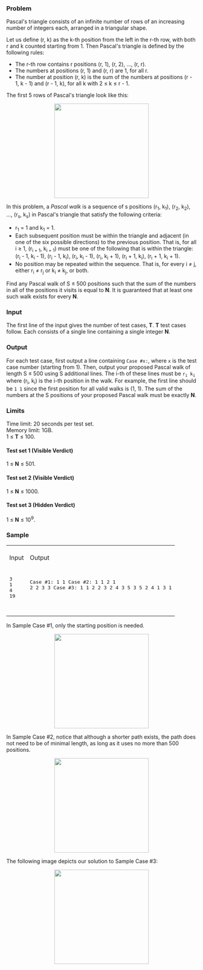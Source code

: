 <div class="problem-description problem-analysis-detail"><div class="problem-statement-string"><h3>Problem</h3> <p>
  Pascal's triangle consists of an infinite number of rows of an increasing
  number of integers each, arranged in a triangular shape.
</p><p>
  Let us define (r, k) as the k-th position from the left in the r-th row,
  with both r and k counted starting from 1.
  Then Pascal's triangle is defined by the following rules:
</p> <ul><li>The r-th row contains r positions (r, 1), (r, 2), ..., (r, r).</li> <li>The numbers at positions (r, 1) and (r, r) are 1, for all r.</li> <li>The number at position (r, k) is the sum of the numbers at positions
    (r - 1, k - 1) and (r - 1, k), for all k with 2 ≤ k ≤ r - 1.</li></ul> <p>
  The first 5 rows of Pascal's triangle look like this:
</p> <p style="text-align: center;"><img src="https://codejam.googleapis.com/dashboard/get_file/AQj_6U3oBspTYXQvoDa1FnCqRLSz7uw68lsleQuZDeKaCI-zdq9BVZ4DIfn5oMdX286_UlEPKKEcPlExDlsr/pascal_triangle.png" style="width: 250px; height: auto;"></p> <p>
  In this problem, a <i>Pascal walk</i> is a sequence of s positions
  (r<sub>1</sub>, k<sub>1</sub>),  (r<sub>2</sub>, k<sub>2</sub>), ...,
  (r<sub>s</sub>, k<sub>s</sub>)
  in Pascal's triangle that satisfy the following criteria:
</p> <ul><li>r<sub>1</sub> = 1 and k<sub>1</sub> = 1.</li> <li>Each subsequent position must be within the triangle and adjacent (in
    one of the six possible directions) to the previous position. That is,
    for all i ≥ 1, (r<sub>i + 1</sub>, k<sub>i + 1</sub>) must be one of
    the following that is within the triangle:
    (r<sub>i</sub> - 1, k<sub>i</sub> - 1), (r<sub>i</sub> - 1, k<sub>i</sub>),
    (r<sub>i</sub>, k<sub>i</sub> - 1), (r<sub>i</sub>, k<sub>i</sub> + 1),
    (r<sub>i</sub> + 1, k<sub>i</sub>), (r<sub>i</sub> + 1, k<sub>i</sub> + 1).
  </li> <li>No position may be repeated within the sequence. That is, for every i
    ≠ j, either r<sub>i</sub> ≠ r<sub>j</sub> or k<sub>i</sub> ≠
    k<sub>j</sub>, or both.</li></ul> <p>
  Find any Pascal walk of S ≤ 500 positions such that the sum of the numbers
  in all of the positions it visits is equal to <b>N</b>. It is guaranteed
  that at least one such walk exists for every <b>N</b>.
</p> <h3>Input</h3> <p>
  The first line of the input gives the number of test cases, <b>T</b>.
  <b>T</b> test cases follow. Each consists of a single line containing a
  single integer <b>N</b>.
</p> <h3>Output</h3> <p>
  For each test case, first output a line containing <code>Case #x:</code>,
  where <code>x</code> is the test case number (starting from 1). Then, output
  your proposed Pascal walk of length S ≤ 500 using S additional lines. The i-th of
  these lines must be <code>r<sub>i</sub> k<sub>i</sub></code> where
  (r<sub>i</sub>, k<sub>i</sub>) is the i-th position in the walk. For example, the first line
  should be <code>1 1</code> since the first position for all valid walks is (1, 1).
  The sum of the numbers at the S positions of your proposed Pascal walk must be exactly <b>N</b>.
</p> <h3>Limits</h3> <p>
  Time limit: 20 seconds per test set.<br>
  Memory limit: 1GB.<br>
  1 ≤ <b>T</b> ≤ 100.<br></p> <h4>Test set 1 (Visible Verdict)</h4> <p>
  1 ≤ <b>N</b> ≤ 501.<br></p> <h4>Test set 2 (Visible Verdict)</h4> <p>
  1 ≤ <b>N</b> ≤ 1000.<br></p> <h4>Test set 3 (Hidden Verdict)</h4> <p>
  1 ≤ <b>N</b> ≤ 10<sup>9</sup>.<br></p> <h3>Sample</h3> <div class="problem-io-wrapper"><table><tr><td><br> <span class="io-table-header">Input</span> <br>&nbsp;
  </td> <td><br> <span class="io-table-header">Output</span> <br>&nbsp;
  </td></tr> <tr><td><pre class="io-content">3
1
4
19

  </pre></td> <td><pre class="io-content">Case #1:
1 1
Case #2:
1 1
2 1
2 2
3 3
Case #3:
1 1
2 2
3 2
4 3
5 3
5 2
4 1
3 1

  </pre></td></tr></table></div> <p>
  In Sample Case #1, only the starting position is needed.
</p> <p style="text-align: center;"><img src="https://codejam.googleapis.com/dashboard/get_file/AQj_6U16a3XAta8SpLMjOA7a4nRIewel7LMBVnZNpGwzoPiOHyCmp6BT3PGNPJVsIOORIXt2t8Fm64ltTg/sample_case_1.png" style="width: 250px; height: auto;"></p> <p>
  In Sample Case #2, notice that although a shorter path exists, the path does
  not need to be of minimal length, as long as it uses no more than 500
  positions.
</p> <p style="text-align: center;"><img src="https://codejam.googleapis.com/dashboard/get_file/AQj_6U3O6oyGfAj6qCy6YNX-XntrAJKITCNB9suU3IvD9xGPYTZgcsZvcZ1S1HckE3nXMl9_pRe9IwbmFg/sample_case_2.png" style="width: 250px; height: auto;"></p> <p>
  The following image depicts our solution to Sample Case #3:
</p> <p style="text-align: center;"><img src="https://codejam.googleapis.com/dashboard/get_file/AQj_6U19xA6lCXIEkIET8zsGQcxE656YbAxW8yr-PvGY23WjIxkhKw2xZBlp-PAW8xyiNGiBA7Mep6YRew/sample_case_3.png" style="width: 250px; height: auto;"></p></div></div>